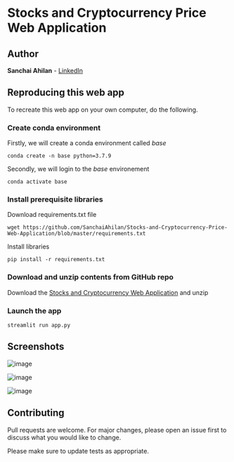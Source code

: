 # Stocks and Cryptocurrency Price Web Application


## Author
**Sanchai Ahilan** - [LinkedIn](https://www.linkedin.com/in/sanchai-ahilan-j-k-812953222/)


## Reproducing this web app
To recreate this web app on your own computer, do the following.

### Create conda environment
Firstly, we will create a conda environment called *base*
```
conda create -n base python=3.7.9
```
Secondly, we will login to the *base* environement
```
conda activate base
```

### Install prerequisite libraries
Download requirements.txt file
```
wget https://github.com/SanchaiAhilan/Stocks-and-Cryptocurrency-Price-Web-Application/blob/master/requirements.txt
```
Install libraries
```
pip install -r requirements.txt
```

### Download and unzip contents from GitHub repo
Download the [Stocks and Cryptocurrency Web Application](https://github.com/SanchaiAhilan/Stocks-and-Cryptocurrency-Price-Web-Application/archive/master.zip) and unzip

###  Launch the app
```
streamlit run app.py
```


## Screenshots
![image](https://user-images.githubusercontent.com/89059194/143189441-7b56a5df-a1e1-46a1-a38a-db383c079fd6.png)

![image](https://user-images.githubusercontent.com/89059194/143190195-c3350f95-2722-499e-9eca-78c0fee16df4.png)

![image](https://user-images.githubusercontent.com/89059194/143189760-c77c3d9a-8db3-4385-8fc1-75b489ddb4b1.png)


## Contributing
Pull requests are welcome. For major changes, please open an issue first to discuss what you would like to change.

Please make sure to update tests as appropriate.
